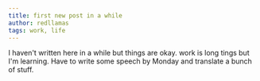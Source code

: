```yaml
---
title: first new post in a while
author: redllamas
tags: work, life
---
```


I haven't written here in a while but things are okay. work is long tings but I'm learning. Have to write some speech by Monday and translate a bunch of stuff.

